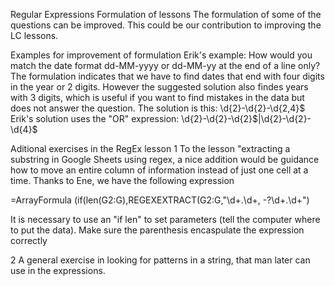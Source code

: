Regular Expressions
Formulation of lessons
The formulation of some of the questions can be improved. This could be our contribution to improving the LC lessons.

Examples for improvement of formulation
Erik's example: How would you match the date format dd-MM-yyyy or dd-MM-yy at the end of a line only?
The formulation indicates that we have to find dates that end with four digits in the year or 2 digits. However the suggested
solution also findes years with 3 digits, which is useful if you want to find mistakes in the data but does not answer the question.
The solution is this: \d{2}-\d{2}-\d{2,4}$
Erik's solution uses the "OR" expression: \d{2}-\d{2}-\d{2}$|\d{2}-\d{2}-\d{4}$



Aditional exercises in the RegEx lesson
1 To the lesson "extracting a substring in Google Sheets using regex, a nice addition would be guidance how to move an entire 
column of information instead of just one cell at a time. Thanks to Ene, we have the following expression

=ArrayFormula (if(len(G2:G),REGEXEXTRACT(G2:G,"\d+\.\d+, -?\d+\.\d+")

It is necessary to use an "if len" to set parameters \(tell the computer where to put the data).
Make sure the parenthesis encaspulate the expression correctly

2 A general exercise in looking for patterns in a string, that man later can use in the expressions.

